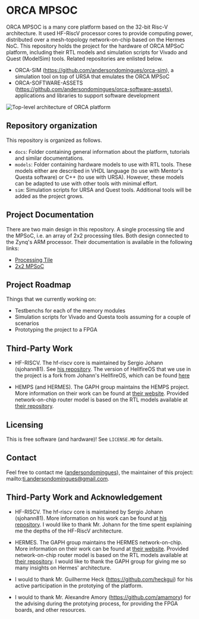 # ORCA MPSOC

ORCA MPSOC is a many core platform based on the 32-bit Risc-V architecture. It used HF-RiscV processor cores to provide computing power, distributed over a mesh-topology network-on-chip based on the Hermes NoC. This repository holds the project for the hardware of ORCA MPSoC platform, including their RTL models and simulation scripts for Vivado and Quest (ModelSim) tools. Related repositories are enlisted below.

- ORCA-SIM (https://github.com/andersondomingues/orca-sim), a simulation tool on top of URSA that emulates the ORCA MPSoC
- ORCA-SOFTWARE-ASSETS (https://github.com/andersondomingues/orca-software-assets), applications and libraries to support software development

![Top-level architecture of ORCA platform](https://raw.githubusercontent.com/andersondomingues/orca-mpsoc/master/docs/orca-mpsoc.png)

## Repository organization

This repository is organized as follows.

- `docs`: Folder containing general information about the platform, tutorials and similar documentations.
- `models`: Folder containing hardware models to use with RTL tools. These models either are described in VHDL language (to use with Mentor's Questa software) or C++ (to use with URSA). However, these models can be adapted to use with other tools with minimal effort.
- `sim`: Simulation scripts for URSA and Quest tools. Additional tools will be added as the project grows.

## Project Documentation

There are two main design in this repository. A single processing tile
and the MPSoC, i.e. an array of 2x2 processing tiles. Both design 
connected to the Zynq's ARM processor. Their documentation is available 
in the following links:

 - [Processing Tile](./docs/processing-tile.md)
 - [2x2 MPSoC](./docs/mpsoc-2x2.md)


## Project Roadmap

Things that we currently working on:

- Testbenchs for each of the memory modules
- Simulation scripts for Vivado and Questa tools assuming for a couple of scenarios 
- Prototyping the project to a FPGA 
  
## Third-Party Work

- HF-RISCV. The hf-riscv core is maintained by Sergio Johann (sjohann81). See [his repository](https://github.com/sjohann81). The version of HellfireOS that we use in the project is a fork from Johann's HellfireOS, which can be found [here](https://github.com/sjohann81/hellfireos)

- HEMPS (and HERMES). The GAPH group maintains the HEMPS project. More information on their work can be found at [their website](http://www.inf.pucrs.br/hemps/getting_started.html). Provided network-on-chip router model is based on the RTL models available at [their repository](https://github.com/GaphGroup/hemps). 
   
## Licensing

This is free software (and hardware)! See ``LICENSE.MD`` for details. 

## Contact

Feel free to contact me ([andersondomingues](https://github.com/andersondomingues)), the maintainer of this project: mailto:ti.andersondomingues@gmail.com.

## Third-Party Work and Acknowledgement

- HF-RISCV. The hf-riscv core is maintained by Sergio Johann (sjohann81). More information on his work can be found at [his repository](https://github.com/sjohann81). I would like to thank Mr. Johann for the time spent explaining me the depths of the HF-RiscV architecture.

- HERMES. The GAPH group maintains the HERMES network-on-chip. More information on their work can be found at [their website](http://www.inf.pucrs.br/hemps/getting_started.html). Provided network-on-chip router model is based on the RTL models available at [their repository](https://github.com/GaphGroup/hemps). I would like to thank the GAPH group for giving me so many insights on Hermes' architecture. 

- I would to thank Mr. Guilherme Heck (https://github.com/heckgui) for his active participation in the prototying of the platform.

- I would to thank Mr. Alexandre Amory (https://github.com/amamory) for the advising during the prototying process, for providing the FPGA boards, and other resources. 
